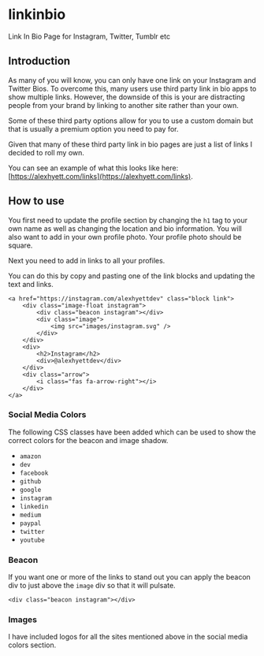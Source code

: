 # linkinbio

Link In Bio Page for Instagram, Twitter, Tumblr etc

## Introduction

As many of you will know, you can only have one link on your Instagram and Twitter Bios. To overcome this, many users use third party link in bio apps to show multiple links. However, the downside of this is your are distracting people from your brand by linking to another site rather than your own.

Some of these third party options allow for you to use a custom domain but that is usually a premium option you need to pay for.

Given that many of these third party link in bio pages are just a list of links I decided to roll my own.

You can see an example of what this looks like here: [https://alexhyett.com/links](https://alexhyett.com/links).

## How to use

You first need to update the profile section by changing the `h1` tag to your own name as well as changing the location and bio information. You will also want to add in your own profile photo. Your profile photo should be square.

Next you need to add in links to all your profiles.

You can do this by copy and pasting one of the link blocks and updating the text and links.

```
<a href="https://instagram.com/alexhyettdev" class="block link">
    <div class="image-float instagram">
        <div class="beacon instagram"></div>
        <div class="image">
            <img src="images/instagram.svg" />
        </div>
    </div>
    <div>
        <h2>Instagram</h2>
        <div>@alexhyettdev</div>
    </div>
    <div class="arrow">
        <i class="fas fa-arrow-right"></i>
    </div>
</a>
```

### Social Media Colors

The following CSS classes have been added which can be used to show the correct colors for the beacon and image shadow.

- `amazon`
- `dev`
- `facebook`
- `github`
- `google`
- `instagram`
- `linkedin`
- `medium`
- `paypal`
- `twitter`
- `youtube`

### Beacon

If you want one or more of the links to stand out you can apply the beacon div to just above the `image` div so that it will pulsate.

```
<div class="beacon instagram"></div>
```

### Images

I have included logos for all the sites mentioned above in the social media colors section.
